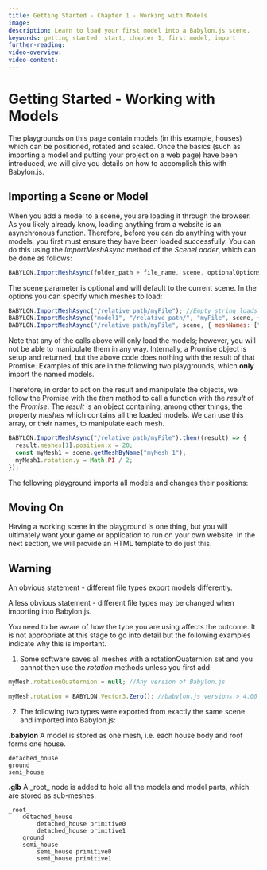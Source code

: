 ```yaml
---
title: Getting Started - Chapter 1 - Working with Models
image:
description: Learn to load your first model into a Babylon.js scene.
keywords: getting started, start, chapter 1, first model, import
further-reading:
video-overview:
video-content:
---
```


# Getting Started - Working with Models

The playgrounds on this page contain models (in this example, houses) which can be positioned, rotated and scaled. Once the basics (such as importing a model and putting your project on a web page) have been introduced, we will give you details on how to accomplish this with Babylon.js.

## Importing a Scene or Model

When you add a model to a scene, you are loading it through the browser. As you likely already know, loading anything from a website is an asynchronous function. Therefore, before you can do anything with your models, you first must ensure they have been loaded successfully. You can do this using the _ImportMeshAsync_ method of the _SceneLoader_, which can be done as follows:

```javascript
BABYLON.ImportMeshAsync(folder_path + file_name, scene, optionalOptions);
```

The scene parameter is optional and will default to the current scene. In the options you can specify which meshes to load:

```javascript
BABYLON.ImportMeshAsync("/relative path/myFile"); //Empty string loads all meshes
BABYLON.ImportMeshAsync("model1", "/relative path/", "myFile", scene, { meshNames: "model1" }); //Name of the model loads one model
BABYLON.ImportMeshAsync("/relative path/myFile", scene, { meshNames: ["model1", "model2"] }); //Array of model names
```

Note that any of the calls above will only load the models; however, you will not be able to manipulate them in any way. Internally, a Promise object is setup and returned, but the above code does nothing with the result of that Promise. Examples of this are in the following two playgrounds, which **only** import the named models.

<Playground id="#YNEAUL#5260" title="Loading Your First Model" description="Load a model into a scene." image="/img/playgroundsAndNMEs/gettingStartedFirstModel.jpg"/>

<Playground id="#YNEAUL#5261" title="Loading Multiple Models at Once" description="Load multiple models into a scene." image="/img/playgroundsAndNMEs/gettingStartedFirstModelwGrass.jpg"/>

Therefore, in order to act on the result and manipulate the objects, we follow the Promise with the _then_ method to call a function with the _result_ of the _Promise_. The _result_ is an object containing, among other things, the property _meshes_ which contains all the loaded models. We can use this array, or their names, to manipulate each mesh.

```javascript
BABYLON.ImportMeshAsync("/relative path/myFile").then((result) => {
  result.meshes[1].position.x = 20;
  const myMesh1 = scene.getMeshByName("myMesh_1");
  myMesh1.rotation.y = Math.PI / 2;
});
```

The following playground imports all models and changes their positions:

<Playground id="#YNEAUL#5262" title="Modifying Models After Load" description="Load a model into a scene and modify their position after loading completes." image="/img/playgroundsAndNMEs/gettingStartedFirstModelLoadSuccess.jpg"/>

## Moving On

Having a working scene in the playground is one thing, but you will ultimately want your game or application to run on your own website. In the next section, we will provide an HTML template to do just this.

## Warning

An obvious statement - different file types export models differently.

A less obvious statement - different file types may be changed when importing into Babylon.js.

You need to be aware of how the type you are using affects the outcome. It is not appropriate at this stage to go into detail but the following examples indicate why this is important.

1. Some software saves all meshes with a rotationQuaternion set and you cannot then use the _rotation_ methods unless you first add:

```javascript
myMesh.rotationQuaternion = null; //Any version of Babylon.js
```

```javascript
myMesh.rotation = BABYLON.Vector3.Zero(); //babylon.js versions > 4.00
```

2. The following two types were exported from exactly the same scene and imported into Babylon.js:

**.babylon**
A model is stored as one mesh, i.e. each house body and roof forms one house.

```
detached_house
ground
semi_house
```

**.glb**
A \_root\_ node is added to hold all the models and model parts, which are stored as sub-meshes.

```
_root_
    detached_house
        detached_house primitive0
        detached_house primitive1
    ground
    semi_house
        semi_house primitive0
        semi_house primitive1
```
